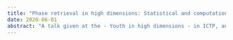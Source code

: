 ```yaml
---
title: "Phase retrieval in high dimensions: Statistical and computational phase transitions"
date: 2020-06-01
abstract: "A talk given at the - Youth in high dimensions - in ICTP, and at Les Houches Summer School."
---
```

